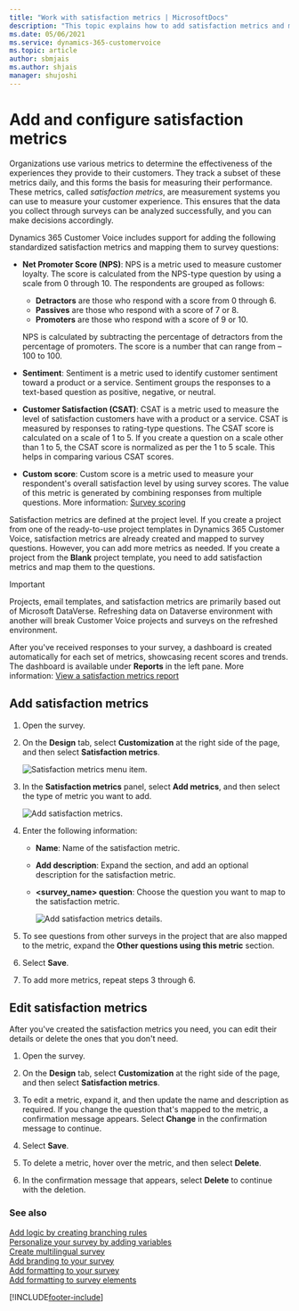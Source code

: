 ```yaml
---
title: "Work with satisfaction metrics | MicrosoftDocs"
description: "This topic explains how to add satisfaction metrics and map them to survey questions in Dynamics 365 Customer Voice."
ms.date: 05/06/2021
ms.service: dynamics-365-customervoice
ms.topic: article
author: sbmjais
ms.author: shjais
manager: shujoshi
---
```


# Add and configure satisfaction metrics

Organizations use various metrics to determine the effectiveness of the experiences they provide to their customers. They track a subset of these metrics daily, and this forms the basis for measuring their performance. These metrics, called *satisfaction metrics*, are measurement systems you can use to measure your customer experience. This ensures that the data you collect through surveys can be analyzed successfully, and you can make decisions accordingly.

Dynamics 365 Customer Voice includes support for adding the following standardized satisfaction metrics and mapping them to survey questions:

- **Net Promoter Score (NPS)**: NPS is a metric used to measure customer loyalty. The score is calculated from the NPS-type question by using a scale from 0 through 10. The respondents are grouped as follows:
  - **Detractors** are those who respond with a score from 0 through 6.
  - **Passives** are those who respond with a score of 7 or 8.
  - **Promoters** are those who respond with a score of 9 or 10.

  NPS is calculated by subtracting the percentage of detractors from the percentage of promoters. The score is a number that can range from &ndash;100 to 100.

- **Sentiment**: Sentiment is a metric used to identify customer sentiment toward a product or a service. Sentiment groups the responses to a text-based question as positive, negative, or neutral.

- **Customer Satisfaction (CSAT)**: CSAT is a metric used to measure the level of satisfaction customers have with a product or a service. CSAT is measured by responses to rating-type questions. The CSAT score is calculated on a scale of 1 to 5. If you create a question on a scale other than 1 to 5, the CSAT score is normalized as per the 1 to 5 scale. This helps in comparing various CSAT scores.

- **Custom score**: Custom score is a metric used to measure your respondent's overall satisfaction level by using survey scores. The value of this metric is generated by combining responses from multiple questions. More information: [Survey scoring](survey-scoring.md)

Satisfaction metrics are defined at the project level. If you create a project from one of the ready-to-use project templates in Dynamics 365 Customer Voice, satisfaction metrics are already created and mapped to survey questions. However, you can add more metrics as needed. If you create a project from the **Blank** project template, you need to add satisfaction metrics and map them to the questions.

> [!IMPORTANT]
> Projects, email templates, and satisfaction metrics are primarily based out of Microsoft DataVerse. Refreshing data on Dataverse environment with another will break Customer Voice projects and surveys on the refreshed environment. 

After you've received responses to your survey, a dashboard is created automatically for each set of metrics, showcasing recent scores and trends. The dashboard is available under **Reports** in the left pane. More information: [View a satisfaction metrics report](satisfaction-metrics-report.md)

## Add satisfaction metrics

1. Open the survey.

2. On the **Design** tab, select **Customization** at the right side of the page, and then select **Satisfaction metrics**.

    ![Satisfaction metrics menu item.](media/satisfaction-metrics-button.png "Satisfaction metrics menu item")

3. In the **Satisfaction metrics** panel, select **Add metrics**, and then select the type of metric you want to add.

    ![Add satisfaction metrics.](media/add-metrics.png "Add satisfaction metrics")

4. Enter the following information:

    - **Name**: Name of the satisfaction metric.

    - **Add description**: Expand the section, and add an optional description for the satisfaction metric.

    - **<survey_name> question**: Choose the question you want to map to the satisfaction metric.

      ![Add satisfaction metrics details.](media/metric-fields.png "Add satisfaction metrics details")

5. To see questions from other surveys in the project that are also mapped to the metric, expand the **Other questions using this metric** section.

6. Select **Save**.

7. To add more metrics, repeat steps 3 through 6.

## Edit satisfaction metrics

After you've created the satisfaction metrics you need, you can edit their details or delete the ones that you don't need.

1. Open the survey.

2. On the **Design** tab, select **Customization** at the right side of the page, and then select **Satisfaction metrics**.

3. To edit a metric, expand it, and then update the name and description as required. If you change the question that's mapped to the metric, a confirmation message appears. Select **Change** in the confirmation message to continue.

4. Select **Save**.

5. To delete a metric, hover over the metric, and then select **Delete**.

6. In the confirmation message that appears, select **Delete** to continue with the deletion.

### See also

[Add logic by creating branching rules](create-branching-rule.md)<br>
[Personalize your survey by adding variables](personalize-survey.md)<br>
[Create multilingual survey](create-multilingual-survey.md)<br>
[Add branding to your survey](survey-branding.md)<br>
[Add formatting to your survey](survey-formatting.md)<br>
[Add formatting to survey elements](survey-text-format.md)


[!INCLUDE[footer-include](includes/footer-banner.md)]
